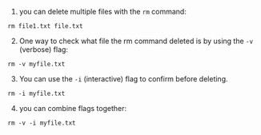 1. you can delete multiple files with the `rm` command:

```
rm file1.txt file.txt
```

2. One way to check what file the rm command deleted is by using the `-v` (verbose) flag:

```
rm -v myfile.txt
```

3. You can use the `-i` (interactive) flag to confirm before deleting. 

```
rm -i myfile.txt
```

4. you can combine flags together:

```
rm -v -i myfile.txt
```
